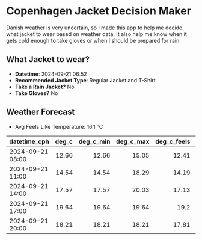 
# Copenhagen Jacket Decision Maker

Danish weather is very uncertain, so I made this app to help me decide what jacket to wear based on weather data. 
It also help me know when it gets cold enough to take gloves or when I should be prepared for rain.

## What Jacket to wear?

- **Datetime**: 2024-09-21 06:52
- **Recommended Jacket Type**: Regular Jacket and T-Shirt
- **Take a Rain Jacket?** No
- **Take Gloves?** No

## Weather Forecast
- Avg Feels Like Temperature: 16.1 °C

| datetime_cph     |   deg_c |   deg_c_min |   deg_c_max |   deg_c_feels | weather   | wind   | rain   |
|:-----------------|--------:|------------:|------------:|--------------:|:----------|:-------|:-------|
| 2024-09-21 08:00 |   12.66 |       12.66 |       15.05 |         12.41 | Clouds    | Low    | None   |
| 2024-09-21 11:00 |   14.54 |       14.54 |       18.29 |         14.19 | Clouds    | Low    | None   |
| 2024-09-21 14:00 |   17.57 |       17.57 |       20.03 |         17.13 | Clouds    | Low    | None   |
| 2024-09-21 17:00 |   19.64 |       19.64 |       19.64 |         19.2  | Clouds    | Low    | None   |
| 2024-09-21 20:00 |   18.21 |       18.21 |       18.21 |         17.81 | Clouds    | Low    | None   |
        